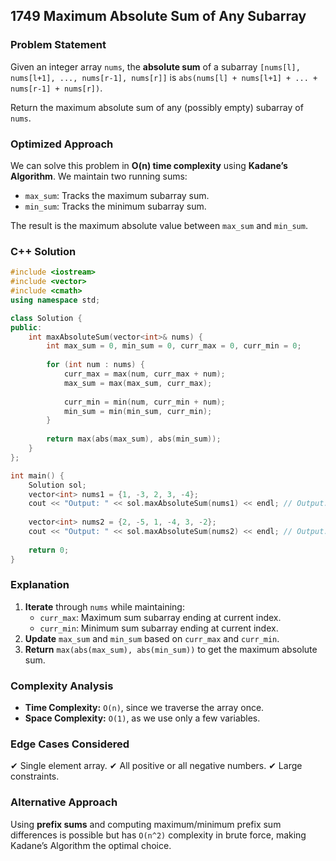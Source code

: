 ## 1749 Maximum Absolute Sum of Any Subarray

### Problem Statement
Given an integer array `nums`, the **absolute sum** of a subarray `[nums[l], nums[l+1], ..., nums[r-1], nums[r]]` is `abs(nums[l] + nums[l+1] + ... + nums[r-1] + nums[r])`.

Return the maximum absolute sum of any (possibly empty) subarray of `nums`.

### Optimized Approach
We can solve this problem in **O(n) time complexity** using **Kadane’s Algorithm**. We maintain two running sums:
- `max_sum`: Tracks the maximum subarray sum.
- `min_sum`: Tracks the minimum subarray sum.

The result is the maximum absolute value between `max_sum` and `min_sum`.

### C++ Solution
```cpp
#include <iostream>
#include <vector>
#include <cmath>
using namespace std;

class Solution {
public:
    int maxAbsoluteSum(vector<int>& nums) {
        int max_sum = 0, min_sum = 0, curr_max = 0, curr_min = 0;
        
        for (int num : nums) {
            curr_max = max(num, curr_max + num);
            max_sum = max(max_sum, curr_max);
            
            curr_min = min(num, curr_min + num);
            min_sum = min(min_sum, curr_min);
        }
        
        return max(abs(max_sum), abs(min_sum));
    }
};

int main() {
    Solution sol;
    vector<int> nums1 = {1, -3, 2, 3, -4};
    cout << "Output: " << sol.maxAbsoluteSum(nums1) << endl; // Output: 5
    
    vector<int> nums2 = {2, -5, 1, -4, 3, -2};
    cout << "Output: " << sol.maxAbsoluteSum(nums2) << endl; // Output: 8
    
    return 0;
}
```

### Explanation
1. **Iterate** through `nums` while maintaining:
   - `curr_max`: Maximum sum subarray ending at current index.
   - `curr_min`: Minimum sum subarray ending at current index.
2. **Update** `max_sum` and `min_sum` based on `curr_max` and `curr_min`.
3. **Return** `max(abs(max_sum), abs(min_sum))` to get the maximum absolute sum.

### Complexity Analysis
- **Time Complexity:** `O(n)`, since we traverse the array once.
- **Space Complexity:** `O(1)`, as we use only a few variables.

### Edge Cases Considered
✔ Single element array.
✔ All positive or all negative numbers.
✔ Large constraints.

### Alternative Approach
Using **prefix sums** and computing maximum/minimum prefix sum differences is possible but has `O(n^2)` complexity in brute force, making Kadane’s Algorithm the optimal choice.
